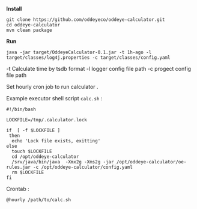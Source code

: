 **Install**

```
git clone https://github.com/oddeyeco/oddeye-calculator.git
cd oddeye-calculator
mvn clean package
```

**Run**
```
java -jar target/OddeyeCalculator-0.1.jar -t 1h-ago -l target/classes/log4j.properties -c target/classes/config.yaml 
```
-t Calculate time by tsdb format
-l logger config file path 
-c progect config file path 

Set hourly cron job to run calculator . 

Example executor shell script ```calc.sh``` :
```
#!/bin/bash

LOCKFILE=/tmp/.calculator.lock

if  [ -f $LOCKFILE ]
 then 
  echo 'Lock file exists, exitting' 
else
  touch $LOCKFILE
  cd /opt/oddeye-calculator 
  /srv/java/bin/java  -Xmx2g -Xms2g -jar /opt/oddeye-calculator/oe-rules.jar -c /opt/oddeye-calculator/config.yaml
  rm $LOCKFILE
fi
```
Crontab :

```@hourly /path/to/calc.sh```

